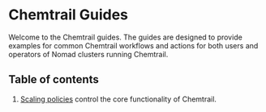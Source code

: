 # Chemtrail Guides

Welcome to the Chemtrail guides. The guides are designed to provide examples for common Chemtrail workflows and actions for both users and operators of Nomad clusters running Chemtrail.

## Table of contents
1. [Scaling policies](./policies.md) control the core functionality of Chemtrail.
